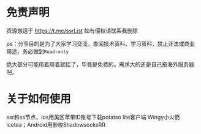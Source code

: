 # 免责声明

资源搬运于 https://t.me/ssrList 如有侵权请联系我删除

ps：分享目的是为了大家学习交流，查阅技术资料、学习资料，禁止非法或商业用途，务必做到`Read-only`

绝大部分可能用着用着就挂了，毕竟是免费的。需求大的还是自己搭海外服务器吧。

# 关于如何使用

ssr和ss节点，ios用美区苹果ID账号下载potatso lite客户端  Wingy小火箭icetea；Android用影梭ShadowsocksRR

